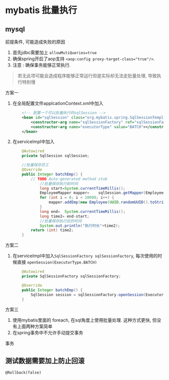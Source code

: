 # mybatis 批量执行

## mysql

前提条件, 可能造成失败的原因

   1. 首先jdbc需要加上 `allowMutiQueries=true`
   2. 确保spring开启了aop支持
        `<aop:config proxy-target-class="true"/>`.
   3. 注意 : 确保事务能够正常执行.

   > 若无此项可能会造成程序能够正常运行但是实际却无法走批量处理, 导致执行特别慢

方案一

1. 在全局配置文件applcationContext.xml中加入

    ```xml
        <!-- 配置一个可以批量执行的sqlSession -->
        <bean id="sqlSession" class="org.mybatis.spring.SqlSessionTemplate">
            <constructor-arg name="sqlSessionFactory" ref="sqlSessionFactory"></constructor-arg>
            <constructor-arg name="executorType" value="BATCH"></constructor-arg>
        </bean>
    ```

2. 在serviceImpl中加入

    ```java
        @Autowired
        private SqlSession sqlSession;

        //批量保存员工
        @Override
        public Integer batchEmp() {
            // TODO Auto-generated method stub
                //批量保存执行前时间
                long start=System.currentTimeMillis();
                EmployeeMapper mapper=    sqlSession.getMapper(EmployeeMapper.class);
                for (int i = 0; i < 10000; i++) {
                    mapper.addEmp(new Employee(UUID.randomUUID().toString().substring(0,5),"b","1"));
                }
                long end=  System.currentTimeMillis();
                long time2= end-start;
                //批量保存执行后的时间
                System.out.println("执行时长"+time2);
            return (int) time2;
        }
    ```

方案二

1. 在serviceImpl中加入`SqlSessionFactory sqlSessionFactory`, 每次使用的时候直接 `openSession(ExecutorType.BATCH)`

    ```java
        @Autowired
        private SqlSessionFactory sqlSessionFactory;

        @Override
        public Integer batchEmp() {
            SqlSession session = sqlSessionFactory.openSession(ExecutorType.BATCH)
        }
    ```

方案三

1. 使用mybatis里面的 foreach, 在sql角度上使用批量处理. 这种方式更快, 但没有上面两种方案简单
2. 在spring事务中不允许手动提交事务

事务

## 测试数据需要加上防止回滚

`@Rollback(false)`
